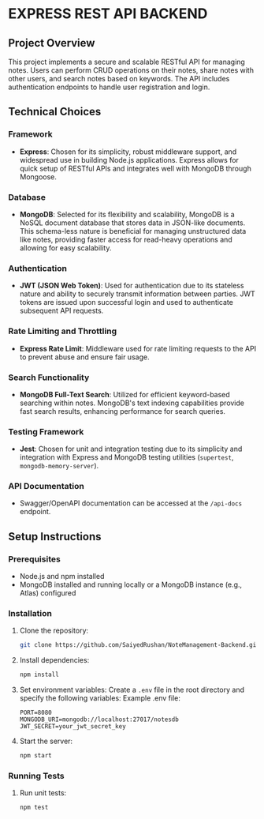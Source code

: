 # EXPRESS REST API BACKEND

## Project Overview

This project implements a secure and scalable RESTful API for managing notes. Users can perform CRUD operations on their notes, share notes with other users, and search notes based on keywords. The API includes authentication endpoints to handle user registration and login.

## Technical Choices

### Framework

- **Express**: Chosen for its simplicity, robust middleware support, and widespread use in building Node.js applications. Express allows for quick setup of RESTful APIs and integrates well with MongoDB through Mongoose.

### Database

- **MongoDB**: Selected for its flexibility and scalability, MongoDB is a NoSQL document database that stores data in JSON-like documents. This schema-less nature is beneficial for managing unstructured data like notes, providing faster access for read-heavy operations and allowing for easy scalability.

### Authentication

- **JWT (JSON Web Token)**: Used for authentication due to its stateless nature and ability to securely transmit information between parties. JWT tokens are issued upon successful login and used to authenticate subsequent API requests.

### Rate Limiting and Throttling

- **Express Rate Limit**: Middleware used for rate limiting requests to the API to prevent abuse and ensure fair usage.

### Search Functionality

- **MongoDB Full-Text Search**: Utilized for efficient keyword-based searching within notes. MongoDB's text indexing capabilities provide fast search results, enhancing performance for search queries.

### Testing Framework

- **Jest**: Chosen for unit and integration testing due to its simplicity and integration with Express and MongoDB testing utilities (`supertest`, `mongodb-memory-server`).

### API Documentation

- Swagger/OpenAPI documentation can be accessed at the `/api-docs` endpoint.

## Setup Instructions

### Prerequisites

- Node.js and npm installed
- MongoDB installed and running locally or a MongoDB instance (e.g., Atlas) configured

### Installation

1. Clone the repository:

   ```bash
   git clone https://github.com/SaiyedRushan/NoteManagement-Backend.git
   ```

2. Install dependencies:

   ```bash
   npm install
   ```

3. Set environment variables:
   Create a `.env` file in the root directory and specify the following variables:
   Example .env file:

   ```plaintext
   PORT=8080
   MONGODB_URI=mongodb://localhost:27017/notesdb
   JWT_SECRET=your_jwt_secret_key
   ```

4. Start the server:
   ```bash
   npm start
   ```

### Running Tests

1. Run unit tests:

   ```bash
   npm test
   ```
